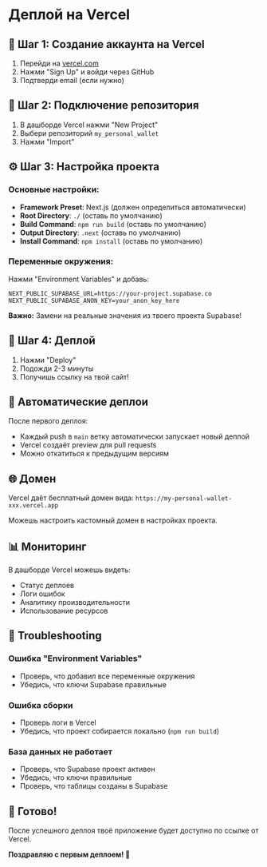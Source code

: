 # Деплой на Vercel

## 🚀 Шаг 1: Создание аккаунта на Vercel

1. Перейди на [vercel.com](https://vercel.com)
2. Нажми "Sign Up" и войди через GitHub
3. Подтверди email (если нужно)

## 🔗 Шаг 2: Подключение репозитория

1. В дашборде Vercel нажми "New Project"
2. Выбери репозиторий `my_personal_wallet`
3. Нажми "Import"

## ⚙️ Шаг 3: Настройка проекта

### Основные настройки:

- **Framework Preset**: Next.js (должен определиться автоматически)
- **Root Directory**: `./` (оставь по умолчанию)
- **Build Command**: `npm run build` (оставь по умолчанию)
- **Output Directory**: `.next` (оставь по умолчанию)
- **Install Command**: `npm install` (оставь по умолчанию)

### Переменные окружения:

Нажми "Environment Variables" и добавь:

```
NEXT_PUBLIC_SUPABASE_URL=https://your-project.supabase.co
NEXT_PUBLIC_SUPABASE_ANON_KEY=your_anon_key_here
```

**Важно:** Замени на реальные значения из твоего проекта Supabase!

## 🚀 Шаг 4: Деплой

1. Нажми "Deploy"
2. Подожди 2-3 минуты
3. Получишь ссылку на твой сайт!

## 🔄 Автоматические деплои

После первого деплоя:

- Каждый push в `main` ветку автоматически запускает новый деплой
- Vercel создаёт preview для pull requests
- Можно откатиться к предыдущим версиям

## 🌐 Домен

Vercel даёт бесплатный домен вида:
`https://my-personal-wallet-xxx.vercel.app`

Можешь настроить кастомный домен в настройках проекта.

## 📊 Мониторинг

В дашборде Vercel можешь видеть:

- Статус деплоев
- Логи ошибок
- Аналитику производительности
- Использование ресурсов

## 🔧 Troubleshooting

### Ошибка "Environment Variables"

- Проверь, что добавил все переменные окружения
- Убедись, что ключи Supabase правильные

### Ошибка сборки

- Проверь логи в Vercel
- Убедись, что проект собирается локально (`npm run build`)

### База данных не работает

- Проверь, что Supabase проект активен
- Убедись, что ключи правильные
- Проверь, что таблицы созданы в Supabase

## 🎉 Готово!

После успешного деплоя твоё приложение будет доступно по ссылке от Vercel.

**Поздравляю с первым деплоем! 🎊**
